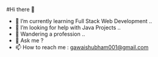 #Hi there 👋

- 🌱 I’m currently learning Full Stack Web Development ..
- 🤔 I’m looking for help with Java Projects ..
- 💼 Wandering a profession ..
- 💬 Ask me ?
- 📫 How to reach me : gawaishubham001@gmail.com
